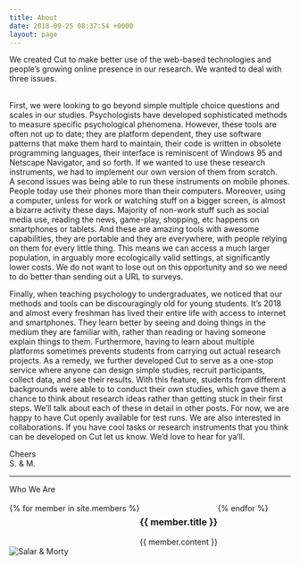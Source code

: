 ```yaml
---
title: About
date: 2018-09-25 08:37:54 +0000
layout: page
---
```



We created Cut to make better use of the web-based technologies and people’s growing online presence in our research. We wanted to deal with three issues. 

<br />
First, we were looking to go beyond simple multiple choice questions and scales in our studies. Psychologists have developed sophisticated methods to measure specific psychological phenomena. However, these tools are often not up to date; they are platform dependent, they use software patterns that make them hard to maintain, their code is written in obsolete programming languages, their interface is reminiscent of Windows 95 and Netscape Navigator, and so forth. If we wanted to use these research instruments, we had to implement our own version of them from scratch.

<br />
A second issues was being able to run these instruments on mobile phones. People today use their phones more than their computers. Moreover, using a computer, unless for work or watching stuff on a bigger screen, is almost a bizarre activity these days. Majority of non-work stuff such as social media use, reading the news, game-play, shopping, etc happens on smartphones or tablets. And these are amazing tools with awesome capabilities, they are portable and they are everywhere, with people relying on them for every little thing. This means we can access a much larger population, in arguably more ecologically valid settings, at significantly lower costs. We do not want to lose out on this opportunity and so we need to do better than sending out a URL to surveys.

<br />

Finally, when teaching psychology to undergraduates, we noticed that our methods and tools can be discouragingly old for young students. It’s 2018 and almost every freshman has lived their entire life with access to  internet and smartphones. They learn better by seeing and doing things in the medium they are familiar with, rather than reading or having someone explain things to them. Furthermore, having to learn about multiple platforms sometimes prevents students from carrying out actual research projects. As a remedy, we further developed Cut to serve as a one-stop service where anyone can design simple studies, recruit participants, collect data, and see their results. With this feature, students from different backgrounds were able to to conduct their own studies, which gave them a chance to think about research ideas rather than getting stuck in their first steps.
We’ll talk about each of these in detail in other posts. For now, we are happy to have Cut openly available for test runs. We are also interested in collaborations. If you have cool tasks or research instruments that you think can be developed on Cut let us know. We’d love to hear for ya’ll.

Cheers
<br>
S. & M.

<hr class="divider" />


<div class="page-heading">Who We Are</div>
<br />
<section class="post-content">
  <div style="display: flex">
    {% for member in site.members %}
    <div class="footer-col">
      <h3 class="member-title">
        <strong>{{ member.title }}</strong>
      </h3>
      <div class="member-container">
        {{ member.content }}
      </div>
    </div>
    {% endfor %}
  </div>
</section>

<div class="about-us-image-container">
  <img src="{{ "/assets/img/s-m.jpg" | absolute_url }}" alt="Salar & Morty" class="about-us">
</div>
